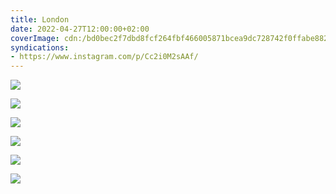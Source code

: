 ```yaml
---
title: London
date: 2022-04-27T12:00:00+02:00
coverImage: cdn:/bd0bec2f7dbd8fcf264fbf466005871bcea9dc728742f0ffabe88258346ad197
syndications:
- https://www.instagram.com/p/Cc2i0M2sAAf/
---
```


<style>
.grid-woskvegmhh  {
  grid-template-columns: repeat(2,1fr);
  margin-top: 0;
}
</style>

<div class="fw fg grid-woskvegmhh">

![](cdn:/bd0bec2f7dbd8fcf264fbf466005871bcea9dc728742f0ffabe88258346ad197)

![](cdn:/51d5287cfeca70285397e7e6e93d85cec135cb78c8f65c41821a116d0f07f20f)

![](cdn:/ef1304fa4d43a684088a28aed491148df599c5b980f9d03779429b4e048ebd7a)

![](cdn:/7f8f06d9260193c5ddb8ba4eeb9d3b24139f85c6d5e85c6026ee3552819838af)

![](cdn:/4b94aa21346da3f0be52ffcc2d038c27cc519a73ab131bc1eb2fd01c4d04cbb9)

![](cdn:/9a994ac497d8a11a65a0e50b6706cf96aab429912b043154c2ed4393656b4461)

</div>
